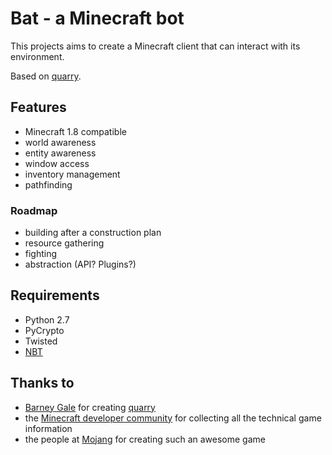 Bat - a Minecraft bot
=====================

This projects aims to create a Minecraft client that can interact with its environment.

Based on [quarry](https://github.com/barneygale/quarry).

Features
--------

- Minecraft 1.8 compatible
- world awareness
- entity awareness
- window access
- inventory management
- pathfinding

### Roadmap

- building after a construction plan
- resource gathering
- fighting
- abstraction (API? Plugins?)

Requirements
------------

- Python 2.7
- PyCrypto
- Twisted
- [NBT](https://pypi.python.org/pypi/NBT)

Thanks to
---------

- [Barney Gale](https://github.com/barneygale) for creating [quarry](https://github.com/barneygale/quarry)
- the [Minecraft developer community](https://wiki.vg/) for collecting all the technical game information
- the people at [Mojang](https://mojang.com/) for creating such an awesome game

